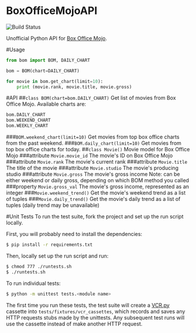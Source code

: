 BoxOfficeMojoAPI
================
![Build Status](https://travis-ci.org/hyperbit/BoxOfficeMojoAPI.svg?branch=master)

Unofficial Python API for [Box Office Mojo](http://boxofficemojo.com/).

#Usage
```python
from bom import BOM, DAILY_CHART

bom = BOM(chart=DAILY_CHART)

for movie in bom.get_chart(limit=10):
    print (movie.rank, movie.title, movie.gross)
```

#API
##`class BOM(chart=bom.DAILY_CHART)`
Get list of movies from Box Office Mojo. Available charts are:

```python
bom.DAILY_CHART
bom.WEEKEND_CHART
bom.WEEKLY_CHART
```

###`BOM.weekend_chart(limit=10)`
Get movies from top box office charts from the past weekend.
###`BOM.daily_chart(limit=10)`
Get movies from top box office charts for today.
##`class Movie()`
Movie model for Box Office Mojo
###attribute `Movie.movie_id`
The movie's ID on Box Office Mojo
###attribute `Movie.rank`
The movie's current rank
###attribute `Movie.title`
The title of the movie
###attribute `Movie.studio`
The movie's producing studio
###attribute `Movie.gross`
The movie's gross income
Note: can be either weekend or daily gross, depending on which BOM method you called
###property `Movie.gross_val`
The movie's gross income, represented as an integer
###`Movie.weekend_trend()`
Get the movie's weekend trend as a list of tuples
###`Movie.daily_trend()`
Get the movie's daily trend as a list of tuples
(daily trend may be unavailable)


#Unit Tests
To run the test suite, fork the project and set up the run script locally.

First, you will probably need to install the dependencies:
```bash
$ pip install -r requirements.txt
```

Then, locally set up the run script and run:
```bash
$ chmod 777 ./runtests.sh
$ ./runtests.sh
```

To run individual tests:
```bash
$ python -m unittest tests.<module name>
```

The first time you run these tests, the test suite will create a [VCR.py](https://github.com/kevin1024/vcrpy) cassette into `tests/fixtures/vcr_cassettes`, which records and saves any HTTP requests stubs made by the unittests. Any subsequent test runs will use the cassette instead of make another HTTP request.
